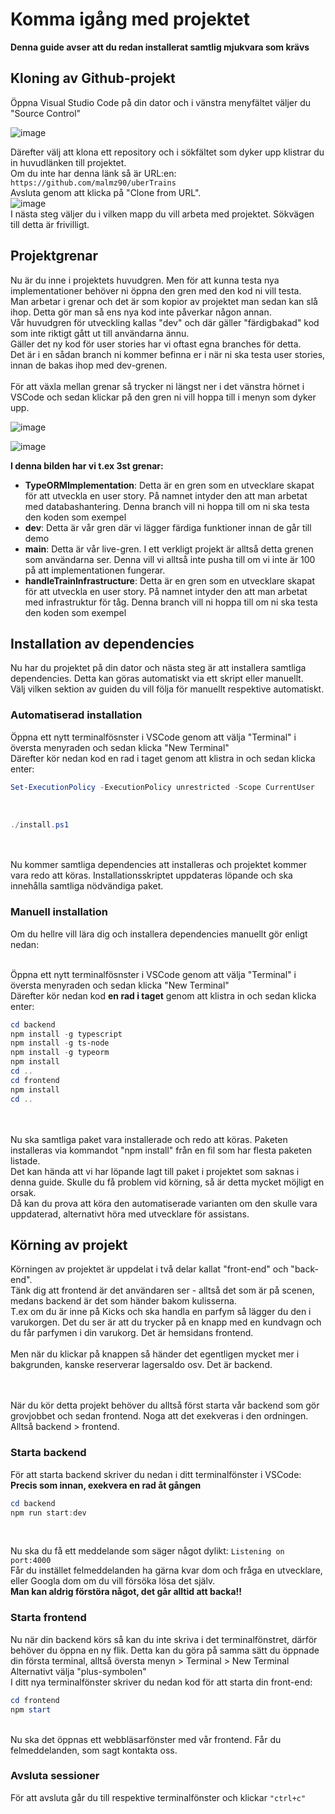 # Komma igång med projektet
**Denna guide avser att du redan installerat samtlig mjukvara som krävs**
## Kloning av Github-projekt
Öppna Visual Studio Code på din dator och i vänstra menyfältet väljer du "Source Control" <br>

![image](https://user-images.githubusercontent.com/70197523/146829432-7047612b-81b0-4898-bc67-71f3cf4ec1c6.png)

Därefter välj att klona ett repository och i sökfältet som dyker upp klistrar du in huvudlänken till projektet. <br>
Om du inte har denna länk så är URL:en: `https://github.com/malmz90/uberTrains` <br>
Avsluta genom att klicka på "Clone from URL". <br>
![image](https://user-images.githubusercontent.com/70197523/146829709-b154e920-f446-41e5-8861-fe0ec9b6ab7c.png)
<br>
I nästa steg väljer du i vilken mapp du vill arbeta med projektet. Sökvägen till detta är frivilligt. <br>

## Projektgrenar

Nu är du inne i projektets huvudgren. Men för att kunna testa nya implementationer behöver ni öppna den gren med den kod ni vill testa. <br>
Man arbetar i grenar och det är som kopior av projektet man sedan kan slå ihop. Detta gör man så ens nya kod inte påverkar någon annan. <br>
Vår huvudgren för utveckling kallas "dev" och där gäller "färdigbakad" kod som inte riktigt gått ut till användarna ännu. <br>
Gäller det ny kod för user stories har vi oftast egna branches för detta. <br>
Det är i en sådan branch ni kommer befinna er i när ni ska testa user stories, innan de bakas ihop med dev-grenen. <br> <br>
För att växla mellan grenar så trycker ni längst ner i det vänstra hörnet i VSCode och sedan klickar på den gren ni vill hoppa till i menyn som dyker upp. <br>

![image](https://user-images.githubusercontent.com/70197523/146832513-c1bde069-d0e9-4810-8b46-0138b448b80e.png) <br>

![image](https://user-images.githubusercontent.com/70197523/146832667-486eb21d-b78e-431e-88fc-b23d26521750.png) <br>

**I denna bilden har vi t.ex 3st grenar:** <br>

<ul>
  <li><strong>TypeORMImplementation</strong>: Detta är en gren som en utvecklare skapat för att utveckla en user story. På namnet intyder den att man arbetat med databashantering. Denna branch vill ni hoppa till om ni ska testa den koden som exempel</li>
  <li><strong>dev</strong>: Detta är vår gren där vi lägger färdiga funktioner innan de går till demo</li>
  <li><strong>main</strong>: Detta är vår live-gren. I ett verkligt projekt är alltså detta grenen som användarna ser. Denna vill vi alltså inte pusha till om vi inte är 100 på att implementationen fungerar.</li>
  <li><strong>handleTrainInfrastructure</strong>: Detta är en gren som en utvecklare skapat för att utveckla en user story. På namnet intyder den att man arbetat med infrastruktur för tåg. Denna branch vill ni hoppa till om ni ska testa den koden som exempel</li>
</ul>

## Installation av dependencies

Nu har du projektet på din dator och nästa steg är att installera samtliga dependencies. Detta kan göras automatiskt via ett skript eller manuellt. <br>
Välj vilken sektion av guiden du vill följa för manuellt respektive automatiskt.

### Automatiserad installation

Öppna ett nytt terminalfösnster i VSCode genom att välja "Terminal" i översta menyraden och sedan klicka "New Terminal" <br>
Därefter kör nedan kod en rad i taget genom att klistra in och sedan klicka enter: <br>

```powershell
Set-ExecutionPolicy -ExecutionPolicy unrestricted -Scope CurrentUser
``` 

<br>

```powershell
./install.ps1
```

<br><br>
Nu kommer samtliga dependencies att installeras och projektet kommer vara redo att köras.
Installationsskriptet uppdateras löpande och ska innehålla samtliga nödvändiga paket.

### Manuell installation

Om du hellre vill lära dig och installera dependencies manuellt gör enligt nedan: <br> <br>

Öppna ett nytt terminalfösnster i VSCode genom att välja "Terminal" i översta menyraden och sedan klicka "New Terminal" <br>
Därefter kör nedan kod **en rad i taget** genom att klistra in och sedan klicka enter: <br>

```powershell
cd backend
npm install -g typescript
npm install -g ts-node
npm install -g typeorm
npm install
cd ..
cd frontend
npm install
cd ..
```
<br><br>
Nu ska samtliga paket vara installerade och redo att köras. Paketen installeras via kommandot "npm install" från en fil som har flesta paketen listade. <br>
Det kan hända att vi har löpande lagt till paket i projektet som saknas i denna guide. Skulle du få problem vid körning, så är detta mycket möjligt en orsak. <br>
Då kan du prova att köra den automatiserade varianten om den skulle vara uppdaterad, alternativt höra med utvecklare för assistans.

## Körning av projekt

Körningen av projektet är uppdelat i två delar kallat "front-end" och "back-end". <br>
Tänk dig att frontend är det användaren ser - alltså det som är på scenen, medans backend är det som händer bakom kulisserna. <br>
T.ex om du är inne på Kicks och ska handla en parfym så lägger du den i varukorgen. Det du ser är att du trycker på en knapp med en kundvagn och du får parfymen i din varukorg.
Det är hemsidans frontend. <br> <br>
Men när du klickar på knappen så händer det egentligen mycket mer i bakgrunden, kanske reserverar lagersaldo osv. Det är backend.

<br> <br>
När du kör detta projekt behöver du alltså först starta vår backend som gör grovjobbet och sedan frontend. Noga att det exekveras i den ordningen. Alltså backend > frontend.

### Starta backend
För att starta backend skriver du nedan i ditt terminalfönster i VSCode: <br>
**Precis som innan, exekvera en rad åt gången** <br>
```powershell
cd backend
npm run start:dev
```

<br>

Nu ska du få ett meddelande som säger något dylikt: `Listening on port:4000` 
<br>
Får du instället felmeddelanden ha gärna kvar dom och fråga en utvecklare, eller Googla dom om du vill försöka lösa det själv. <br> 
**Man kan aldrig förstöra något, det går alltid att backa!!**

### Starta frontend

Nu när din backend körs så kan du inte skriva i det terminalfönstret, därför behöver du öppna en ny flik. Detta kan du göra på samma sätt du öppnade din första terminal, alltså översta menyn > Terminal > New Terminal <br>
Alternativt välja "plus-symbolen"
<br>
I ditt nya terminalfönster skriver du nedan kod för att starta din front-end: <br>

```powershell
cd frontend
npm start
```

<br>
Nu ska det öppnas ett webbläsarfönster med vår frontend. Får du felmeddelanden, som sagt kontakta oss.


### Avsluta sessioner

För att avsluta går du till respektive terminalfönster och klickar `"ctrl+c"`


